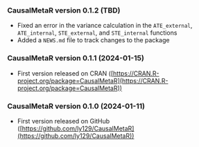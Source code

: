 ### CausalMetaR version 0.1.2 (TBD)

* Fixed an error in the variance calculation in the `ATE_external`, `ATE_internal`,
`STE_external`, and `STE_internal` functions
* Added a `NEWS.md` file to track changes to the package

### CausalMetaR version 0.1.1 (2024-01-15)

* First version released on CRAN ([https://CRAN.R-project.org/package=CausalMetaR](https://CRAN.R-project.org/package=CausalMetaR))

### CausalMetaR version 0.1.0 (2024-01-11)

* First version released on GitHub ([https://github.com/ly129/CausalMetaR](https://github.com/ly129/CausalMetaR))

